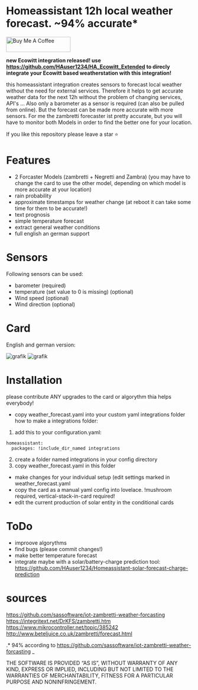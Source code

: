 # Homeassistant 12h local weather forecast. ~94% accurate*
<a href="https://www.buymeacoffee.com/hauser1234" target="_blank"><img src="https://cdn.buymeacoffee.com/buttons/default-orange.png" alt="Buy Me A Coffee" height="41" width="174"></a>


<b> new Ecowitt integration released! use https://github.com/HAuser1234/HA_Ecowitt_Extended to direcly integrate your Ecowitt based weatherstation with this integration!</b>

this homeassistant integration creates sensors to forecast local weather without the need for external services.
Therefore it helps to get accurate weather data for the next 12h without the problem of changing services, API's ...
Also only a barometer as a sensor is required (can also be pulled from online). But the forecast can be made more accurate with more sensors.
For me the zambretti forecaster ist pretty accurate, but you will have to monitor both Models in order to find the better one for your location.

If you like this repository please leave a star ⭐


# Features
* 2 Forcaster Models (zambretti + Negretti and Zambra)
  (you may have to change the card to use the other model, depending on which model is more accurate at your location)
* rain probability
* approximate timestamps for weather change (at reboot it can take some time for them to be accurate!)
* text prognosis
* simple temperature forecast
* extract general weather conditions
* full english an german support

# Sensors
Following sensors can be used:
* barometer (required)
* temperature (set value to 0 is missing) (optional)
* Wind speed (optional)
* Wind direction (optional)

# Card
English and german version:

![grafik](https://github.com/HAuser1234/homeassistant-local-weather-forecast/assets/122117318/3a4cb58b-617f-4a9a-8fb2-ec723a5b05c0)
![grafik](https://github.com/HAuser1234/homeassistant-local-weather-forecast/assets/122117318/19c8220a-4bfe-4a0f-a82a-c968cbfd5b31)


# Installation
please contribute ANY upgrades to the card or algorythm thia helps everybody!
* copy weather_forecast.yaml into your custom yaml integrations folder
how to make a integrations folder:
1. add this to your configuration.yaml:

```
homeassistant:
  packages: !include_dir_named integrations
```
  
2. create a folder named integrations in your config directory
3. copy weather_forecast.yaml in this folder

* make changes for your individual setup (edit settings marked in weather_forecast.yaml
* copy the card as a manual yaml config into lovelace. !mushroom required, vertical-stack-in-card required!
* edit the current production of solar entity in the conditional cards

# ToDo
* improove algorythms
* find bugs (please commit changes!)
* make better temperature forecast
* integrate maybe with a solar/battery-charge prediction tool: https://github.com/HAuser1234/Homeassistant-solar-forecast-charge-prediction

# sources
https://github.com/sassoftware/iot-zambretti-weather-forcasting
https://integritext.net/DrKFS/zambretti.htm
https://www.mikrocontroller.net/topic/385242
http://www.beteljuice.co.uk/zambretti/forecast.html

.* 94% according to https://github.com/sassoftware/iot-zambretti-weather-forcasting
_

THE SOFTWARE IS PROVIDED “AS IS”, WITHOUT WARRANTY OF ANY KIND, EXPRESS OR IMPLIED, INCLUDING BUT NOT LIMITED TO THE WARRANTIES OF MERCHANTABILITY, FITNESS FOR A PARTICULAR PURPOSE AND NONINFRINGEMENT.

